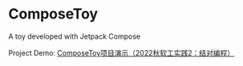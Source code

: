 # ComposeToy
A toy developed with Jetpack Compose

Project Demo: <a href="https://www.bilibili.com/video/BV1cK411D7VJ/" target="_blank">ComposeToy项目演示（2022秋软工实践2：结对编程）</a>
